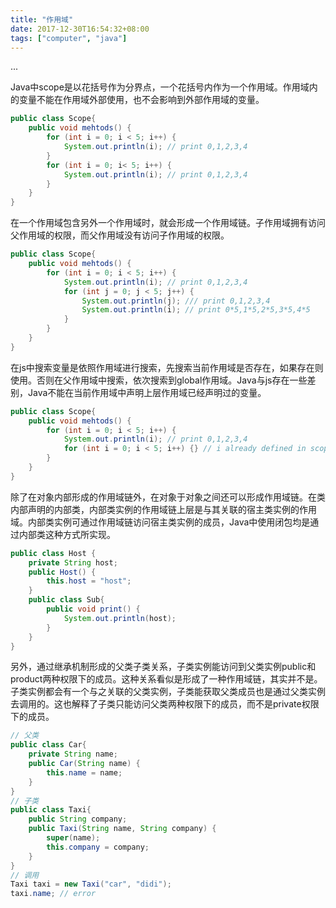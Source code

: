 ```yaml
---
title: "作用域"
date: 2017-12-30T16:54:32+08:00
tags: ["computer", "java"]
---
```

...
<!--more-->

Java中scope是以花括号作为分界点，一个花括号内作为一个作用域。作用域内的变量不能在作用域外部使用，也不会影响到外部作用域的变量。

``` java
public class Scope{
    public void mehtods() {
        for (int i = 0; i < 5; i++) {
            System.out.println(i); // print 0,1,2,3,4
        }
        for (int i = 0; i< 5; i++) {
            System.out.println(i); // print 0,1,2,3,4
        }
    }
}
```

在一个作用域包含另外一个作用域时，就会形成一个作用域链。子作用域拥有访问父作用域的权限，而父作用域没有访问子作用域的权限。

``` java
public class Scope{
    public void mehtods() {
        for (int i = 0; i < 5; i++) {
            System.out.println(i); // print 0,1,2,3,4
            for (int j = 0; j < 5; j++) {
                System.out.println(j); /// print 0,1,2,3,4
                System.out.println(i); // print 0*5,1*5,2*5,3*5,4*5
            }
        }
    }
}
```

在js中搜索变量是依照作用域进行搜索，先搜索当前作用域是否存在，如果存在则使用。否则在父作用域中搜索，依次搜索到global作用域。Java与js存在一些差别，Java不能在当前作用域中声明上层作用域已经声明过的变量。

``` java
public class Scope{
    public void mehtods() {
        for (int i = 0; i < 5; i++) {
            System.out.println(i); // print 0,1,2,3,4
            for (int i = 0; i < 5; i++) {} // i already defined in scope
        }
    }
}
```

除了在对象内部形成的作用域链外，在对象于对象之间还可以形成作用域链。在类内部声明的内部类，内部类实例的作用域链上层是与其关联的宿主类实例的作用域。内部类实例可通过作用域链访问宿主类实例的成员，Java中使用闭包均是通过内部类这种方式所实现。

``` java
public class Host {
    private String host;
    public Host() {
        this.host = "host";
    }
    public class Sub{
        public void print() {
            System.out.println(host);
        }
    }
}
```

另外，通过继承机制形成的父类子类关系，子类实例能访问到父类实例public和product两种权限下的成员。这种关系看似是形成了一种作用域链，其实并不是。子类实例都会有一个与之关联的父类实例，子类能获取父类成员也是通过父类实例去调用的。这也解释了子类只能访问父类两种权限下的成员，而不是private权限下的成员。

``` java
// 父类
public class Car{
    private String name;
    public Car(String name) {
        this.name = name;
    }
}
// 子类
public class Taxi{
    public String company;
    public Taxi(String name, String company) {
        super(name);
        this.company = company;
    }
}
// 调用
Taxi taxi = new Taxi("car", "didi");
taxi.name; // error
```
